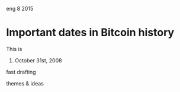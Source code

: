 <permalink>eng</permalink>
<month>8</month>
<year>2015</year>

# Important dates in Bitcoin history

This is

1. October 31st, 2008

<hidden>fast drafting</hidden>

<hidden>themes & ideas</hidden>

